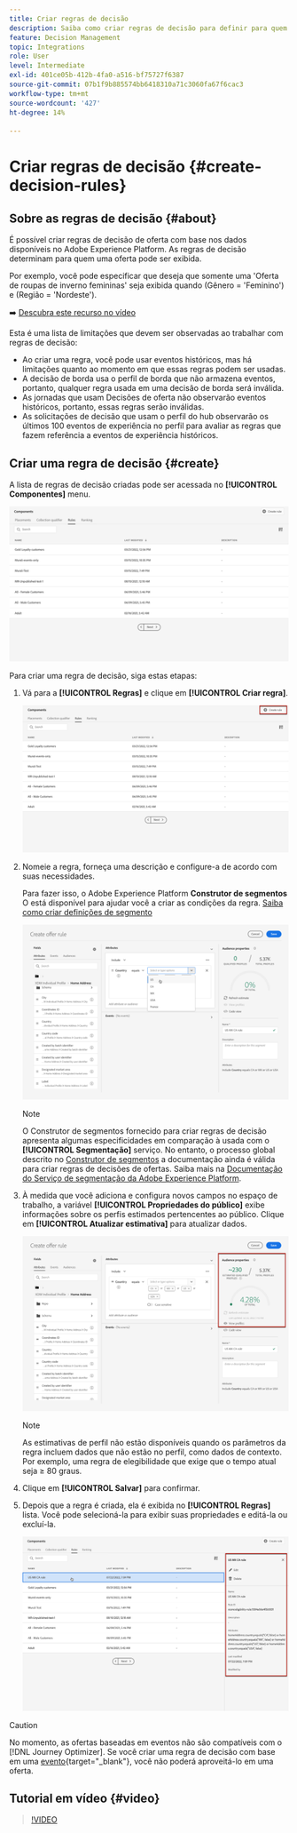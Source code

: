```yaml
---
title: Criar regras de decisão
description: Saiba como criar regras de decisão para definir para quem as ofertas podem ser exibidas
feature: Decision Management
topic: Integrations
role: User
level: Intermediate
exl-id: 401ce05b-412b-4fa0-a516-bf75727f6387
source-git-commit: 07b1f9b885574bb6418310a71c3060fa67f6cac3
workflow-type: tm+mt
source-wordcount: '427'
ht-degree: 14%

---
```


# Criar regras de decisão {#create-decision-rules}

## Sobre as regras de decisão {#about}

É possível criar regras de decisão de oferta com base nos dados disponíveis no Adobe Experience Platform. As regras de decisão determinam para quem uma oferta pode ser exibida.

Por exemplo, você pode especificar que deseja que somente uma &#39;Oferta de roupas de inverno femininas&#39; seja exibida quando (Gênero = &#39;Feminino&#39;) e (Região = &#39;Nordeste&#39;).

➡️ [Descubra este recurso no vídeo](#video)

Esta é uma lista de limitações que devem ser observadas ao trabalhar com regras de decisão:

* Ao criar uma regra, você pode usar eventos históricos, mas há limitações quanto ao momento em que essas regras podem ser usadas.
* A decisão de borda usa o perfil de borda que não armazena eventos, portanto, qualquer regra usada em uma decisão de borda será inválida.
* As jornadas que usam Decisões de oferta não observarão eventos históricos, portanto, essas regras serão inválidas.
* As solicitações de decisão que usam o perfil do hub observarão os últimos 100 eventos de experiência no perfil para avaliar as regras que fazem referência a eventos de experiência históricos.

## Criar uma regra de decisão {#create}

A lista de regras de decisão criadas pode ser acessada no **[!UICONTROL Componentes]** menu.

![](../assets/decision_rules_list.png)

Para criar uma regra de decisão, siga estas etapas:

1. Vá para a **[!UICONTROL Regras]** e clique em **[!UICONTROL Criar regra]**.

   ![](../assets/offers_decision_rule_creation.png)

1. Nomeie a regra, forneça uma descrição e configure-a de acordo com suas necessidades.

   Para fazer isso, o Adobe Experience Platform **Construtor de segmentos** O está disponível para ajudar você a criar as condições da regra. [Saiba como criar definições de segmento](../../audience/creating-a-segment-definition.md)

   <!--In this example, the rule will target customers that have the "Gold" loyalty level.-->

   ![](../assets/offers_decision_rule_creation_segment.png)

   >[!NOTE]
   >
   >O Construtor de segmentos fornecido para criar regras de decisão apresenta algumas especificidades em comparação à usada com o **[!UICONTROL Segmentação]** serviço. No entanto, o processo global descrito no [Construtor de segmentos](../../audience/creating-a-segment-definition.md) a documentação ainda é válida para criar regras de decisões de ofertas. Saiba mais na [Documentação do Serviço de segmentação da Adobe Experience Platform](https://experienceleague.adobe.com/docs/experience-platform/segmentation/ui/segment-builder.html?lang=pt-br).

1. À medida que você adiciona e configura novos campos no espaço de trabalho, a variável **[!UICONTROL Propriedades do público]** exibe informações sobre os perfis estimados pertencentes ao público. Clique em **[!UICONTROL Atualizar estimativa]** para atualizar dados.

   ![](../assets/offers_decision_rule_creation_estimate.png)

   >[!NOTE]
   >
   >As estimativas de perfil não estão disponíveis quando os parâmetros da regra incluem dados que não estão no perfil, como dados de contexto. Por exemplo, uma regra de elegibilidade que exige que o tempo atual seja ≥ 80 graus.

1. Clique em **[!UICONTROL Salvar]** para confirmar.

1. Depois que a regra é criada, ela é exibida no **[!UICONTROL Regras]** lista. Você pode selecioná-la para exibir suas propriedades e editá-la ou excluí-la.

   ![](../assets/rule_created.png)

>[!CAUTION]
>
>No momento, as ofertas baseadas em eventos não são compatíveis com o [!DNL Journey Optimizer]. Se você criar uma regra de decisão com base em uma [evento](https://experienceleague.adobe.com/docs/experience-platform/segmentation/ui/segment-builder.html#events){target="_blank"}, você não poderá aproveitá-lo em uma oferta.

## Tutorial em vídeo {#video}

>[!VIDEO](https://video.tv.adobe.com/v/329373?quality=12)
